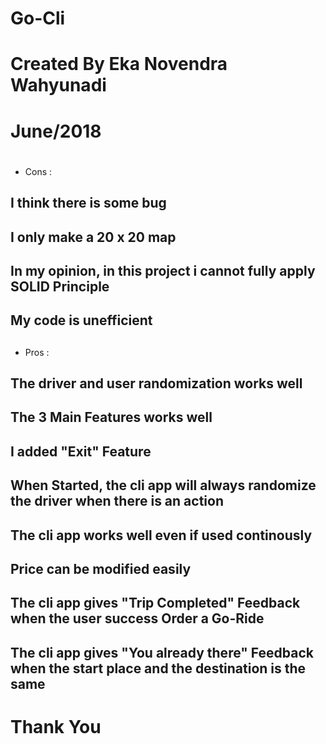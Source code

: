 # Go-Cli
# Created By Eka Novendra Wahyunadi
# June/2018
# 
- Cons :
## I think there is some bug
## I only make a 20 x 20 map
## In my opinion, in this project i cannot fully apply SOLID Principle
## My code is unefficient
##
- Pros :
## The driver and user randomization works well
## The 3 Main Features works well
## I added "Exit" Feature
## When Started, the cli app will always randomize the driver when there is an action
## The cli app works well even if used continously
## Price can be modified easily
## The cli app gives "Trip Completed" Feedback when the user success Order a Go-Ride
## The cli app gives "You already there" Feedback when the start place and the destination is the same
##
# Thank You